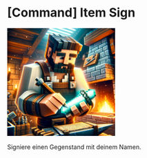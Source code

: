# [Command] Item Sign

<img src="https://github.com/mvarken/_Command_Item-Sign/blob/main/command%20item%20signieren.jpg" height="250" width="250">

Signiere einen Gegenstand mit deinem Namen.
